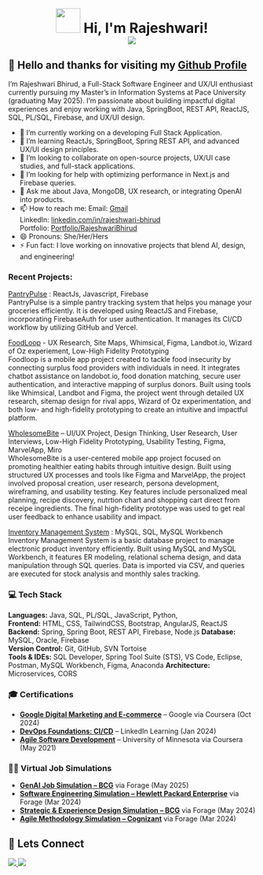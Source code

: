 <h1 align="center">
  <img src="https://media.giphy.com/media/j0HjChGV0J44KrrlGv/giphy.gif" width="50"> 
  Hi, I'm Rajeshwari! <br/> 
  <img src="https://readme-typing-svg.herokuapp.com?font=Fira+Code&pause=1000&color=1E90FF&width=700&lines=Software+Engineer+%7C+Full-Stack+Developer+%7C+Tech+Enthusiast;Problem+Solver+%7C+UI%2FUX+Designer+%7C+Java+Developer;AI+Explorer+%7C+Open-Source+Contributor+%7C+Lifelong+Learner" />


</h1>

## 👋 Hello and thanks for visiting my [Github Profile](https://github.com/rajeshwarib22)

I’m Rajeshwari Bhirud, a Full-Stack Software Engineer and UX/UI enthusiast currently pursuing my Master’s in Information Systems at Pace University (graduating May 2025). I’m passionate about building impactful digital experiences and enjoy working with Java, SpringBoot, REST API, ReactJS, SQL, PL/SQL, Firebase, and UX/UI design.

- 🔭 I’m currently working on a developing Full Stack Application.
- 🌱  I’m learning ReactJs, SpringBoot, Spring REST API, and advanced UX/UI design principles.
- 👯 I’m looking to collaborate on open-source projects, UX/UI case studies, and full-stack applications.
- 🤔 I’m looking for help with optimizing performance in Next.js and Firebase queries.
- 💬 Ask me about Java, MongoDB, UX research, or integrating OpenAI into products.
- 📫 How to reach me:
  Email: [Gmail](mailto:rajeshwari.bhirud@gmail.com)  
  LinkedIn: [linkedin.com/in/rajeshwari-bhirud](https://www.linkedin.com/in/rajeshwari-bhirud/)  
  Portfolio: [Portfolio/RajeshwariBhirud](https://portfolio-rb-nu.vercel.app/)
- 😄 Pronouns: She/Her/Hers
- ⚡ Fun fact: I love working on innovative projects that blend AI, design, and engineering!

### Recent Projects:

[PantryPulse](https://pantry-tracker-system.vercel.app/)  :   ReactJs, Javascript, Firebase <br>
PantryPulse is a simple pantry tracking system that helps you manage your groceries efficiently. It is developed using ReactJS and Firebase, incorporating FirebaseAuth for user authentication. It manages its CI/CD workflow by utilizing GitHub and Vercel.

[FoodLoop](https://github.com/rajeshwarib22/Zero-Hunger-FoodLoop-Project) - UX Research, Site Maps, Whimsical, Figma, Landbot.io, Wizard of Oz experiement, Low-High Fidelity Prototyping<br>
Foodloop is a mobile app project created to tackle food insecurity by connecting surplus food providers with individuals in need. It integrates chatbot assistance on landobot.io, food donation matching, secure user authentication, and interactive mapping of surplus donors. Built using tools like Whimsical, Landbot and Figma, the project went through detailed UX research, sitemap design for rival apps, Wizard of Oz experimentation, and both low- and high-fidelity prototyping to create an intuitive and impactful platform.

[WholesomeBite](https://github.com/rajeshwarib22/WholesomeBite-UI-UX-project) – UI/UX Project, Design Thinking,  User Research,  User Interviews, Low-High Fidelity Prototyping, Usability Testing, Figma, MarvelApp, Miro<br>
WholesomeBite is a user-centered mobile app project focused on promoting healthier eating habits through intuitive design. Built using structured UX processes and tools like Figma and MarvelApp, the project involved proposal creation, user research, persona development, wireframing, and usability testing. Key features include personalized meal planning, recipe discovery, nutrtion chart and shopping cart direct from receipe ingredients. The final high-fidelity prototype was used to get real user feedback to enhance usability and impact.


[Inventory Management System](https://github.com/rajeshwarib22/InventoryManagementSystem)  : MySQL, SQL, MySQL Workbench <br>
Inventory Management System is a basic database project to manage electronic product inventory efficiently. Built using MySQL and MySQL Workbench, it features ER modeling, relational schema design, and data manipulation through SQL queries. Data is imported via CSV, and queries are executed for stock analysis and monthly sales tracking.



### 💻 Tech Stack  
**Languages:** Java, SQL, PL/SQL, JavaScript, Python,   
**Frontend:** HTML, CSS, TailwindCSS, Bootstrap, AngularJS, ReactJS  
**Backend:** Spring, Spring Boot, REST API, Firebase, Node.js
**Database:** MySQL, Oracle, Firebase  
**Version Control:** Git, GitHub, SVN Tortoise  
**Tools & IDEs:** SQL Developer, Spring Tool Suite (STS), VS Code, Eclipse, Postman, MySQL Workbench, Figma, Anaconda
**Architecture:** Microservices, CORS


### 🎓 Certifications

- **[Google Digital Marketing and E-commerce](https://www.coursera.org/account/accomplishments/specialization/PNQ63CX6EZBJ)** – Google via Coursera (Oct 2024)  
- **[DevOps Foundations: CI/CD](https://www.linkedin.com/learning/certificates/688b42aed28ccc19f84f1cc6716f561dfd6c2a283dc7ba801b88c412f40a9f4c?u=57121697)** – LinkedIn Learning (Jan 2024)  
- **[Agile Software Development](https://www.coursera.org/account/accomplishments/verify/KDT5JXCNBMX4)** – University of Minnesota via Coursera (May 2021)  

### 🧑‍💻 Virtual Job Simulations

- **[GenAI Job Simulation – BCG](https://forage-uploads-prod.s3.amazonaws.com/completion-certificates/SKZxezskWgmFjRvj9/gabev3vXhuACr48eb_SKZxezskWgmFjRvj9_Jqwn9qYgCAWH8HCE7_1746296925659_completion_certificate.pdf)** via Forage (May 2025)  
- **[Software Engineering Simulation – Hewlett Packard Enterprise](https://forage-uploads-prod.s3.amazonaws.com/completion-certificates/Hewlett%20Packard%20Enterprise%20/da2T3WZCbMAJD7bNB_Hewlett%20Packard%20Enterprise_Jqwn9qYgCAWH8HCE7_1710129458516_completion_certificate.pdf)** via Forage (Mar 2024)  
- **[Strategic & Experience Design Simulation – BCG](https://forage-uploads-prod.s3.amazonaws.com/completion-certificates/BCG%20/WkzSp3gqQriGfpM7H_BCG_Jqwn9qYgCAWH8HCE7_1716767062800_completion_certificate.pdf)** via Forage (May 2024)  
- **[Agile Methodology Simulation – Cognizant](https://forage-uploads-prod.s3.amazonaws.com/completion-certificates/Cognizant/ZZswQd6xGydd758vz_Cognizant_Jqwn9qYgCAWH8HCE7_1709535315704_completion_certificate.pdf)** via Forage (Mar 2024)  



## 🤝 Lets Connect
<p align="left">
  <a href="https://www.linkedin.com/in/rajeshwari-bhirud">
    <img src="https://img.shields.io/badge/-LinkedIn-blue?style=for-the-badge&logo=linkedin&logoColor=white"/>
  </a>
  <a href="https://github.com/rajeshwari-bhirud">
    <img src="https://img.shields.io/badge/-GitHub-black?style=for-the-badge&logo=github&logoColor=white"/>
  </a>
</p>


